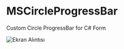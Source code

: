 # MSCircleProgressBar
Custom Circle ProgressBar for C# Form

![Ekran Alıntısı](https://github.com/milano88works/MSCircleProgressBar/assets/102877913/ebbc15c9-2f79-46ff-9807-896da4a2979d)
